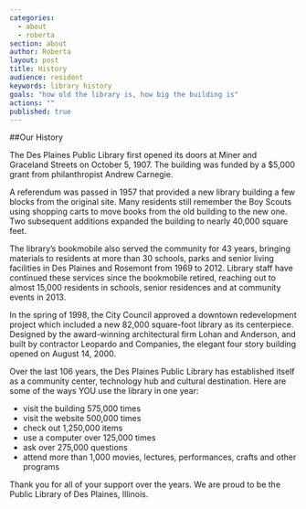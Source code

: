 ```yaml
---
categories: 
  - about
  - roberta
section: about
author: Roberta
layout: post
title: History
audience: resident
keywords: library history
goals: "how old the library is, how big the building is"
actions: ""
published: true
---
```


##Our History

The Des Plaines Public Library first opened its doors at Miner and Graceland Streets on October 5, 1907.  The building was funded by a $5,000 grant from philanthropist Andrew Carnegie.  

A referendum was passed in 1957 that provided a new library building a few blocks from the original site.  Many residents still remember the Boy Scouts using shopping carts to move books from the old building to the new one. Two subsequent additions expanded the building to nearly 40,000 square feet.

The library’s bookmobile also served the community for 43 years, bringing materials to residents at more than 30 schools, parks and senior living facilities in Des Plaines and Rosemont from 1969 to 2012. Library staff have continued these services since the bookmobile retired, reaching out to almost 15,000 residents in schools, senior residences and at community events in 2013.

In the spring of 1998, the City Council approved a downtown redevelopment project which included a new 82,000 square-foot library as its centerpiece.  Designed by the award-winning architectural firm Lohan and Anderson, and built by contractor Leopardo and Companies, the elegant four story building opened on August 14, 2000. 

Over the last 106 years, the Des Plaines Public Library has established itself as a community center, technology hub and cultural destination. Here are some of the ways YOU use the library in one year:

- visit the building 575,000 times
- visit the website 500,000 times
- check out 1,250,000 items 
- use a computer over 125,000 times
- ask over 275,000 questions 
- attend more than 1,000 movies, lectures, performances, crafts and other programs

Thank you for all of your support over the years. We are proud to be the Public Library of Des Plaines, Illinois.

